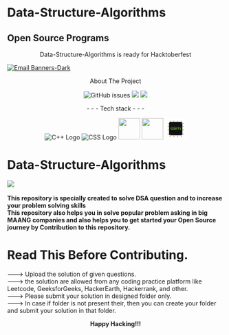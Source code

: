 # Data-Structure-Algorithms

## Open Source Programs

<p align="center"> Data-Structure-Algorithms is ready for Hacktoberfest</p>

<a href="https://hacktoberfest.com/">

<img width="1200" alt="Email Banners-Dark" src="https://user-images.githubusercontent.com/79099734/189589410-ca17afb8-5855-4316-918a-054f27594809.png">

 </a>

 <p align="center">About The Project</p>

 <p align="center">

 <img  alt="GitHub issues" src="https://img.shields.io/github/issues/shivprime94/Data-Structure-Algorithms">

 <img src="https://img.shields.io/github/forks/shivprime94/Data-Structure-Algorithms">

 <img src="https://img.shields.io/github/stars/shivprime94/Data-Structure-Algorithms">

 </p>

 
 <p align="center">- - - Tech stack - - - </p>
 <p align="center">
  <img src="https://e7.pngegg.com/pngimages/46/626/png-clipart-c-logo-the-c-programming-language-computer-icons-computer-programming-source-code-programming-miscellaneous-template.png" alt="C++ Logo" width="50" height="50"/> <img src="https://cdn.worldvectorlogo.com/logos/java.svg" alt="CSS Logo" width="50" height="50"/>
  <img src="https://banner2.cleanpng.com/20180412/kye/kisspng-python-programming-language-computer-programming-language-5acfdc3636bac7.8891188615235717662242.jpg" width="50" height="50"/>
  <img src="https://w7.pngwing.com/pngs/106/833/png-transparent-dart-logo-programming-language-computer-programming-android-text-logo-computer-programming.png" width="50" height="50"/>
  <img src="https://raw.githubusercontent.com/github/explore/e495457f5ff28c343f9e422f8e3cf80fd3e80890/topics/assembly/assembly.png" width="50" height="50"/>
 </p>
<h1>Data-Structure-Algorithms</h1>
<img src="https://www.codewithkartik.com/wp-content/uploads/2022/07/Untitled-design-29-805x452.png"/>

 <b>This repository is specially created to solve DSA question and to increase your problem solving skills<br>
 This repository also helps you in solve popular problem asking in big MAANG companies  and  also helps you to get started your Open Source journey by Contribution  to this repository.</b>
 
# Read This Before Contributing.
   ---> Upload the solution of given questions.<br>
   ---> the solution are allowed from any coding practice platform like Leetcode, GeeksforGeeks, HackerEarth, Hackerrank, and other.<br>
   ---> Please submit your solution in designed folder only. <br>
   ---> In case if folder is not present their, then you can create your folder and submit your solution in that folder.<br>


<p align="center"><b>Happy Hacking!!!</b></p>
